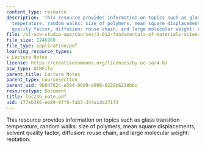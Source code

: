 ```yaml
---
content_type: resource
description: 'This resource provides information on topics such as glass transition
  temperature, random walks: size of polymers, mean square displacements, solvent
  quality factor, diffusion: rouse chain, and large molecular weight: reptation.'
file: /ol-ocw-studio-app/courses/3-012-fundamentals-of-materials-science-fall-2005/177eb386eb899ff0fab3344a1da271f3_lec23b_note.pdf
file_size: 1246268
file_type: application/pdf
learning_resource_types:
- Lecture Notes
license: https://creativecommons.org/licenses/by-nc-sa/4.0/
ocw_type: OCWFile
parent_title: Lecture Notes
parent_type: CourseSection
parent_uid: 9b84782c-e584-0689-a998-0228b6218bbc
resourcetype: Document
title: lec23b_note.pdf
uid: 177eb386-eb89-9ff0-fab3-344a1da271f3
---
```

This resource provides information on topics such as glass transition temperature, random walks: size of polymers, mean square displacements, solvent quality factor, diffusion: rouse chain, and large molecular weight: reptation.